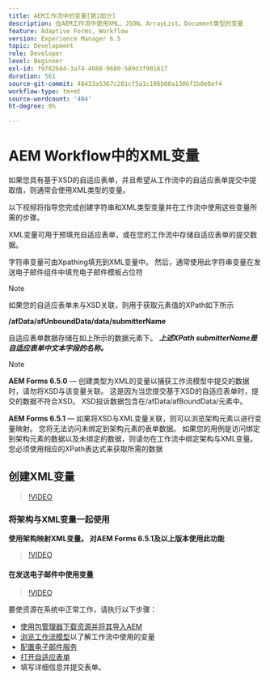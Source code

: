 ```yaml
---
title: AEM工作流中的变量[第1部分]
description: 在AEM工作流中使用XML、JSON、ArrayList、Document类型的变量
feature: Adaptive Forms, Workflow
version: Experience Manager 6.5
topic: Development
role: Developer
level: Beginner
exl-id: f9782684-3a74-4080-9680-589d3f901617
duration: 561
source-git-commit: 48433a5367c281cf5a1c106b08a1306f1b0e8ef4
workflow-type: tm+mt
source-wordcount: '404'
ht-degree: 0%

---
```


# AEM Workflow中的XML变量

如果您具有基于XSD的自适应表单，并且希望从工作流中的自适应表单提交中提取值，则通常会使用XML类型的变量。

以下视频将指导您完成创建字符串和XML类型变量并在工作流中使用这些变量所需的步骤。

XML变量可用于预填充自适应表单，或在您的工作流中存储自适应表单的提交数据。

字符串变量可由Xpathing填充到XML变量中。 然后，通常使用此字符串变量在发送电子邮件组件中填充电子邮件模板占位符

>[!NOTE]
>
>如果您的自适应表单未与XSD关联，则用于获取元素值的XPath如下所示
>
>**/afData/afUnboundData/data/submitterName**

自适应表单数据存储在如上所示的数据元素下。 **_上述XPath submitterName是自适应表单中文本字段的名称。_**

>[!NOTE]
>
>**AEM Forms 6.5.0** — 创建类型为XML的变量以捕获工作流模型中提交的数据时，请勿将XSD与该变量关联。 这是因为当您提交基于XSD的自适应表单时，提交的数据不符合XSD。 XSD投诉数据包含在/afData/afBoundData/元素中。
>
>**AEM Forms 6.5.1** — 如果将XSD与XML变量关联，则可以浏览架构元素以进行变量映射。 您将无法访问未绑定到架构元素的表单数据。 如果您的用例是访问绑定到架构元素的数据以及未绑定的数据，则请勿在工作流中绑定架构与XML变量。您必须使用相应的XPath表达式来获取所需的数据

## 创建XML变量

>[!VIDEO](https://video.tv.adobe.com/v/26440?quality=12&learn=on)

### 将架构与XML变量一起使用

**使用架构映射XML变量。 对AEM Forms 6.5.1及以上版本使用此功能**

>[!VIDEO](https://video.tv.adobe.com/v/28098?quality=12&learn=on)

#### 在发送电子邮件中使用变量

>[!VIDEO](https://video.tv.adobe.com/v/26441?quality=12&learn=on)

要使资源在系统中正常工作，请执行以下步骤：

* [使用包管理器下载资源并将其导入AEM](assets/xmlandstringvariable.zip)
* [浏览工作流模型](http://localhost:4502/editor.html/conf/global/settings/workflow/models/vacationrequest.html)以了解工作流中使用的变量
* [配置电子邮件服务](https://helpx.adobe.com/experience-manager/6-5/sites/administering/using/notification.html#ConfiguringtheMailService)
* [打开自适应表单](http://localhost:4502/content/dam/formsanddocuments/applicationfortimeoff/jcr:content?wcmmode=disabled)
* 填写详细信息并提交表单。
